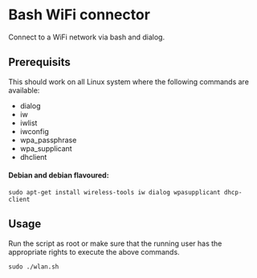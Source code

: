 # Bash WiFi connector
Connect to a WiFi network via bash and dialog.

## Prerequisits
This should work on all Linux system where the following commands are available:
 * dialog
 * iw
 * iwlist
 * iwconfig
 * wpa_passphrase
 * wpa_supplicant
 * dhclient

#### Debian and debian flavoured:
    sudo apt-get install wireless-tools iw dialog wpasupplicant dhcp-client

## Usage
Run the script as root or make sure that the running user has the appropriate rights to execute the above commands.

    sudo ./wlan.sh